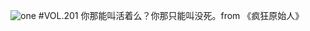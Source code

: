 ![one](http://image.wufazhuce.com/FlvcSCfFNbdtK0UiV9i6UJF92gE-)
#VOL.201
你那能叫活着么？你那只能叫没死。from 《疯狂原始人》